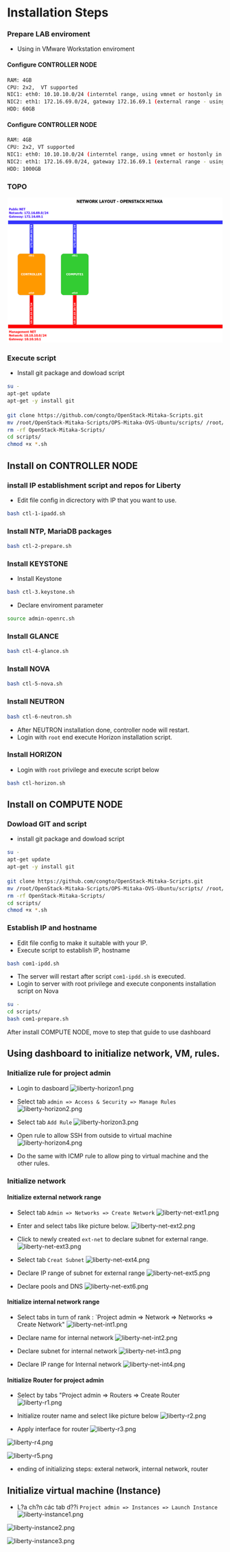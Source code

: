 # Installation Steps

### Prepare LAB enviroment
- Using in VMware Workstation enviroment

#### Configure CONTROLLER NODE
```sh
RAM: 4GB
CPU: 2x2,  VT supported
NIC1: eth0: 10.10.10.0/24 (interntel range, using vmnet or hostonly in VMware Workstation)
NIC2: eth1: 172.16.69.0/24, gateway 172.16.69.1 (external range - using NAT or Bridge VMware Workstation)
HDD: 60GB
```


#### Configure CONTROLLER NODE
```sh
RAM: 4GB
CPU: 2x2, VT supported
NIC1: eth0: 10.10.10.0/24 (interntel range, using vmnet or hostonly in VMware Workstation)
NIC2: eth1: 172.16.69.0/24, gateway 172.16.69.1 (external range - using NAT or Bridge VMware Workstation  )
HDD: 1000GB
```

### TOPO
![Mitaka-topo-2node.png](./images/Mitaka-topo-2node.png)

### Execute script
- Install git package and dowload script 
```sh
su -
apt-get update
apt-get -y install git 

git clone https://github.com/congto/OpenStack-Mitaka-Scripts.git
mv /root/OpenStack-Mitaka-Scripts/OPS-Mitaka-OVS-Ubuntu/scripts/ /root/
rm -rf OpenStack-Mitaka-Scripts/
cd scripts/
chmod +x *.sh
```

## Install on CONTROLLER NODE
### install IP establishment script and repos for Liberty
- Edit file config in dicrectory with IP that you want to use.
 
```sh
bash ctl-1-ipadd.sh
```

### Install NTP, MariaDB packages
```sh
bash ctl-2-prepare.sh
```

### Install KEYSTONE
- Install Keystone
```sh
bash ctl-3.keystone.sh
```

- Declare enviroment parameter
```sh
source admin-openrc.sh
```

### Install GLANCE
```sh
bash ctl-4-glance.sh
```

### Install NOVA
```sh
bash ctl-5-nova.sh
```

### Install NEUTRON
```sh
bash ctl-6-neutron.sh
```
- After NEUTRON installation done, controller node will restart.
- Login with `root` end execute Horizon installation script.

### Install HORIZON
- Login with  `root` privilege and execute script below
```sh
bash ctl-horizon.sh
```

## Install on COMPUTE NODE
### Dowload GIT and script
- install git package and dowload script 
```sh
su -
apt-get update
apt-get -y install git 

git clone https://github.com/congto/OpenStack-Mitaka-Scripts.git
mv /root/OpenStack-Mitaka-Scripts/OPS-Mitaka-OVS-Ubuntu/scripts/ /root/
rm -rf OpenStack-Mitaka-Scripts/
cd scripts/
chmod +x *.sh
```

### Establish IP and hostname
- Edit file config to make it suitable with your IP.
- Execute script to establish IP, hostname
```sh
bash com1-ipdd.sh
```
- The server will restart after script `com1-ipdd.sh` is executed.
- Login to server with root privilege and execute conponents installation script on Nova

```sh
su -
cd scripts/
bash com1-prepare.sh
```

After install COMPUTE NODE, move to step that guide to use dashboard


## Using dashboard to initialize network, VM, rules.
### Initialize rule for project admin
- Login to dasboard
![liberty-horizon1.png](/images/liberty-horizon1.png)

- Select tab `admin => Access & Security => Manage Rules`
![liberty-horizon2.png](/images/liberty-horizon2.png)

- Select tab `Add Rule`
![liberty-horizon3.png](/images/liberty-horizon3.png)

- Open rule to allow SSH from outside to virtual machine
![liberty-horizon4.png](/images/liberty-horizon4.png)
- Do the same with ICMP rule to allow ping to virtual machine and the other rules.

### Initialize network
#### Initialize external network range
- Select tab `Admin => Networks => Create Network`
![liberty-net-ext1.png](/images/liberty-net-ext1.png)

- Enter and select tabs like picture below.
![liberty-net-ext2.png](/images/liberty-net-ext2.png)

- Click to newly created `ext-net` to declare subnet for external range.
![liberty-net-ext3.png](/images/liberty-net-ext3.png)

- Select tab `Creat Subnet`
![liberty-net-ext4.png](/images/liberty-net-ext4.png)

- Declare IP range of subnet for external range
![liberty-net-ext5.png](/images/liberty-net-ext5.png)

- Declare pools and DNS
![liberty-net-ext6.png](/images/liberty-net-ext6.png)

#### Initialize internal network range
- Select tabs in turn of rank : `Project admin => Network => Networks => Create Network"
![liberty-net-int1.png](/images/liberty-net-int1.png)

- Declare name for internal network
![liberty-net-int2.png](/images/liberty-net-int2.png)

- Declare subnet for internal network
![liberty-net-int3.png](/images/liberty-net-int3.png)

- Declare IP range for Internal network
![liberty-net-int4.png](/images/liberty-net-int4.png)

#### Initialize Router for project admin
- Select by tabs "Project admin => Routers => Create Router
![liberty-r1.png](/images/liberty-r1.png)

- Initialize router name and select like picture below
![liberty-r2.png](/images/liberty-r2.png)

- Apply interface for router
![liberty-r3.png](/images/liberty-r3.png)

![liberty-r4.png](/images/liberty-r4.png)

![liberty-r5.png](/images/liberty-r5.png)
- ending of initializing steps:  exteral network, internal network, router



## Initialize virtual machine (Instance)
- L?a ch?n các tab d??i `Project admin => Instances => Launch Instance`
![liberty-instance1.png](/images/liberty-instance1.png)

![liberty-instance2.png](/images/liberty-instance2.png)

![liberty-instance3.png](/images/liberty-instance3.png)












